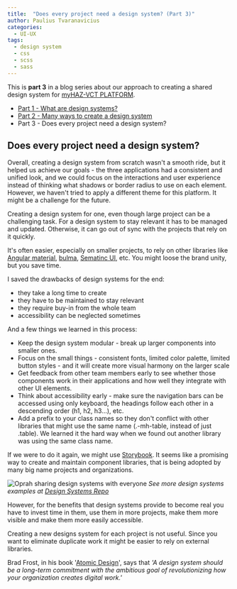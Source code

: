 ```yaml
---
title:  "Does every project need a design system? (Part 3)"
author: Paulius Tvaranavicius
categories:
  - UI-UX
tags:
  - design system
  - css
  - scss
  - sass
---
```


This is **part 3** in a blog series about our approach to creating a shared design system for [myHAZ-VCT PLATFORM](https://oda.bgs.ac.uk/).

- [Part 1 - What are design systems?](../myhaz-design-system-1)
- [Part 2 - Many ways to create a design system](../myhaz-design-system-2)
- Part 3 - Does every project need a design system?

## Does every project need a design system?

Overall, creating a design system from scratch wasn't a smooth ride, but it helped us achieve our goals - the three applications had a consistent and unified look, and we could focus on the interactions and user experience instead of thinking what shadows or border radius to use on each element. However, we haven't tried to apply a different theme for this platform. It might be a challenge for the future.

Creating a design system for one, even though large project can be a challenging task. For a design system to stay relevant it has to be managed and updated. Otherwise, it can go out of sync with the projects that rely on it quickly.

It's often easier, especially on smaller projects, to rely on other libraries like [Angular material](https://material.angular.io/), [bulma](https://bulma.io/), [Sematinc UI](https://semantic-ui.com/), etc. You might loose the brand unity, but you save time.

I saved the drawbacks of design systems for the end:

- they take a long time to create
- they have to be maintained to stay relevant
- they require buy-in from the whole team
- accessibility can be neglected sometimes

And a few things we learned in this process:

- Keep the design system modular - break up larger components into smaller ones.
- Focus on the small things - consistent fonts, limited color palette, limited button styles - and it will create more visual harmony on the larger scale
- Get feedback from other team members early to see whether those components work in their applications and how well they integrate with other UI elements.
- Think about accessibility early - make sure the navigation bars can be accessed using only keyboard, the headings follow each other in a descending order (h1, h2, h3...), etc.
- Add a prefix to your class names so they don't conflict with other libraries that might use the same name (.-mh-table, instead of just .table). We learned it the hard way when we found out another library was using the same class name.

If we were to do it again, we might use [Storybook](https://storybook.js.org/). It seems like a promising way to create and maintain component libraries, that is being adopted by many big name projects and organizations.

![Oprah sharing design systems with everyone](../../assets/images/2019-11-01-myhaz-design-system/design-systems-for-everyone.jpg)
*See more design systems examples at [Design Systems Repo](https://designsystemsrepo.com/design-systems/)*

However, for the benefits that design systems provide to become real you have to invest time in them, use them in more projects, make them more visible and make them more easily accessible.

Creating a new designs system for each project is not useful. Since you want to eliminate duplicate work it might be easier to rely on external libraries.

Brad Frost, in his book '[Atomic Design](http://atomicdesign.bradfrost.com/)', says that *'A design system should be a long-term commitment with the ambitious goal of revolutionizing how your organization creates digital work.'*
